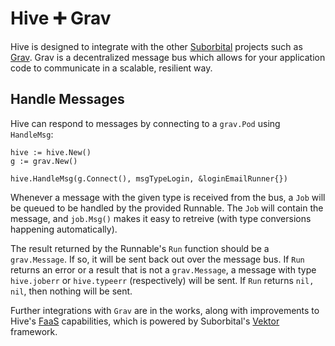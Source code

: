 # Hive ➕ Grav

Hive is designed to integrate with the other [Suborbital](https://suborbital.dev) projects such as [Grav](https://github.com/suborbital/grav). Grav is a decentralized message bus which allows for your application code to communicate in a scalable, resilient way.

## Handle Messages
Hive can respond to messages by connecting to a `grav.Pod` using `HandleMsg`:
```golang
hive := hive.New()
g := grav.New()

hive.HandleMsg(g.Connect(), msgTypeLogin, &loginEmailRunner{})
```
Whenever a message with the given type is received from the bus, a `Job` will be queued to be handled by the provided Runnable. The `Job` will contain the message, and `job.Msg()` makes it easy to retreive (with type conversions happening automatically).

The result returned by the Runnable's `Run` function should be a `grav.Message`. If so, it will be sent back out over the message bus. If `Run` returns an error or a result that is not a `grav.Message`, a message with type `hive.joberr` or `hive.typeerr` (respectively) will be sent. If `Run` returns `nil, nil`, then nothing will be sent.

Further integrations with `Grav` are in the works, along with improvements to Hive's [FaaS](./faas.md) capabilities, which is powered by Suborbital's [Vektor](https://github.com/suborbital/vektor) framework. 